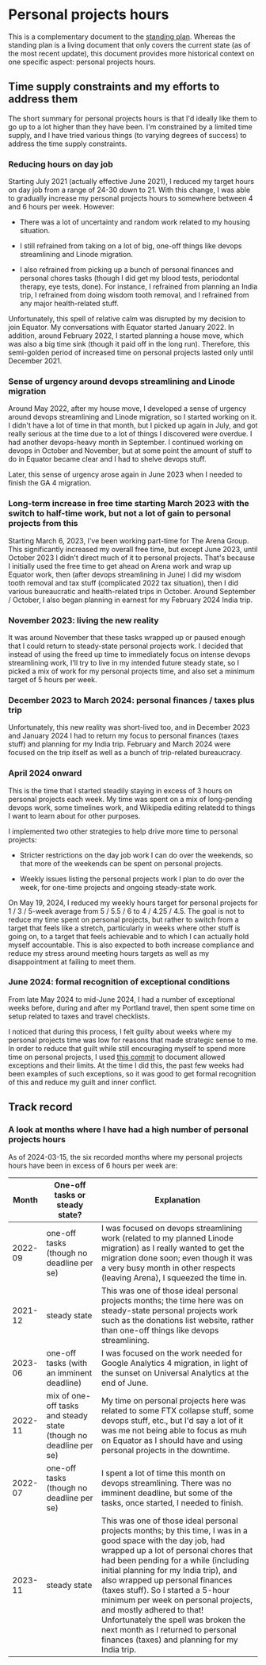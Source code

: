 # Personal projects hours

This is a complementary document to the [standing
plan](../standing-plan-for-the-next-few-months.md). Whereas the
standing plan is a living document that only covers the current state
(as of the most recent update), this document provides more historical
context on one specific aspect: personal projects hours.

## Time supply constraints and my efforts to address them

The short summary for personal projects hours is that I'd ideally like
them to go up to a lot higher than they have been. I'm constrained by
a limited time supply, and I have tried various things (to varying
degrees of success) to address the time supply constraints.

### Reducing hours on day job

Starting July 2021 (actually effective June 2021), I reduced my target
hours on day job from a range of 24-30 down to 21. With this change, I
was able to gradually increase my personal projects hours to somewhere
between 4 and 6 hours per week. However:

* There was a lot of uncertainty and random work related to my housing
  situation.

* I still refrained from taking on a lot of big, one-off things like
  devops streamlining and Linode migration.

* I also refrained from picking up a bunch of personal finances and
  personal chores tasks (though I did get my blood tests, periodontal
  therapy, eye tests, done). For instance, I refrained from planning
  an India trip, I refrained from doing wisdom tooth removal, and I
  refrained from any major health-related stuff.

Unfortunately, this spell of relative calm was disrupted by my
decision to join Equator. My conversations with Equator started
January 2022. In addition, around February 2022, I started planning a
house move, which was also a big time sink (though it paid off in the
long run). Therefore, this semi-golden period of increased time on
personal projects lasted only until December 2021.

### Sense of urgency around devops streamlining and Linode migration

Around May 2022, after my house move, I developed a sense of urgency
around devops streamlining and Linode migration, so I started working
on it. I didn't have a lot of time in that month, but I picked up
again in July, and got really serious at the time due to a lot of
things I discovered were overdue. I had another devops-heavy month in
September. I continued working on devops in October and November, but
at some point the amount of stuff to do in Equator became clear and I
had to shelve devops stuff.

Later, this sense of urgency arose again in June 2023 when I needed to
finish the GA 4 migration.

### Long-term increase in free time starting March 2023 with the switch to half-time work, but not a lot of gain to personal projects from this

Starting March 6, 2023, I've been working part-time for The Arena
Group. This significantly increased my overall free time, but except
June 2023, until October 2023 I didn't direct much of it to personal
projects. That's because I initially used the free time to get ahead
on Arena work and wrap up Equator work, then (after devops
streamlining in June) I did my wisdom tooth removal and tax stuff
(complicated 2022 tax situation), then I did various bureaucratic and
health-related trips in October. Around September / October, I also
began planning in earnest for my February 2024 India trip.

### November 2023: living the new reality

It was around November that these tasks wrapped up or paused enough
that I could return to steady-state personal projects work. I decided
that instead of using the freed up time to immediately focus on
intense devops streamlining work, I'll try to live in my intended
future steady state, so I picked a mix of work for my personal
projects time, and also set a minimum target of 5 hours per week.

### December 2023 to March 2024: personal finances / taxes plus trip

Unfortunately, this new reality was short-lived too, and in December
2023 and January 2024 I had to return my focus to personal finances
(taxes stuff) and planning for my India trip. February and March 2024
were focused on the trip itself as well as a bunch of trip-related
bureaucracy.

### April 2024 onward

This is the time that I started steadily staying in excess of 3 hours
on personal projects each week. My time was spent on a mix of
long-pending devops work, some timelines work, and Wikipedia editing
relatedd to things I want to learn about for other purposes.

I implemented two other strategies to help drive more time
to personal projects:

* Stricter restrictions on the day job work I can do over the
  weekends, so that more of the weekends can be spent on personal
  projects.

* Weekly issues listing the personal projects work I plan to do over
  the week, for one-time projects and ongoing steady-state work.

On May 19, 2024, I reduced my weekly hours target for personal
projects for 1 / 3 / 5-week average from 5 / 5.5 / 6 to 4 / 4.25 /
4.5. The goal is not to reduce my time spent on personal projects, but
rather to switch from a target that feels like a stretch, particularly
in weeks where other stuff is going on, to a target that feels
achievable and to which I can actually hold myself accountable. This
is also expected to both increase compliance and reduce my stress
around meeting hours targets as well as my disappointment at failing
to meet them.

### June 2024: formal recognition of exceptional conditions

From late May 2024 to mid-June 2024, I had a number of exceptional
weeks before, during and after my Portland travel, then spent some
time on setup related to taxes and travel checklists.

I noticed that during this process, I felt guilty about weeks where my
personal projects time was low for reasons that made strategic sense
to me. In order to reduce that guilt while still encouraging myself to
spend more time on personal projects, I used [this
commit](https://github.com/vipulnaik/daily-updates/commit/01c33924b7b43478e8d15d61eabe50adf0f56429)
to document allowed exceptions and their limits. At the time I did
this, the past few weeks had been examples of such exceptions, so it
was good to get formal recognition of this and reduce my guilt and
inner conflict.

## Track record

### A look at months where I have had a high number of personal projects hours

As of 2024-03-15, the six recorded months where my personal projects
hours have been in excess of 6 hours per week are:

Month | One-off tasks or steady state? | Explanation
-- | -- | --
2022-09 | one-off tasks (though no deadline per se) | I was focused on devops streamlining work (related to my planned Linode migration) as I really wanted to get the migration done soon; even though it was a very busy month in other respects (leaving Arena), I squeezed the time in.
2021-12 | steady state | This was one of those ideal personal projects months; the time here was on steady-state personal projects work such as the donations list website, rather than one-off things like devops streamlining.
2023-06 | one-off tasks (with an imminent deadline) | I was focused on the work needed for Google Analytics 4 migration, in light of the sunset on Universal Analytics at the end of June.
2022-11 | mix of one-off tasks and steady state (though no deadline per se) | My time on personal projects here was related to some FTX collapse stuff, some devops stuff, etc., but I'd say a lot of it was me not being able to focus as muh on Equator as I should have and using personal projects in the downtime.
2022-07 | one-off tasks (though no deadline per se) | I spent a lot of time this month on devops streamlining. There was no imminent deadline, but some of the tasks, once started, I needed to finish.
2023-11 | steady state | This was one of those ideal personal projects months; by this time, I was in a good space with the day job, had wrapped up a lot of personal chores that had been pending for a while (including initial planning for my India trip), and also wrapped up personal finances (taxes stuff). So I started a 5-hour minimum per week on personal projects, and mostly adhered to that! Unfortunately the spell was broken the next month as I returned to personal finances (taxes) and planning for my India trip.